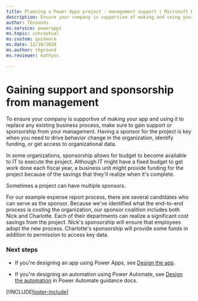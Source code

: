 ```yaml
---
title: Planning a Power Apps project - management support | Microsoft Docs
description: Ensure your company is supportive of making and using your app to replace an existing business process by gaining support or sponsorship from your management.
author: TGrounds
ms.service: powerapps
ms.topic: conceptual
ms.custom: guidance
ms.date: 12/18/2020
ms.author: thground
ms.reviewer: kathyos

---
```


# Gaining support and sponsorship from management

To ensure your company is supportive of making your app and using it to replace
any existing business process, make sure to gain support or sponsorship from
your management. Having a sponsor for the project is key when you need to drive
behavior change in the organization, identify funding, or get access to
organizational data.

In some organizations, sponsorship allows for budget to become available to IT
to execute the project. Although IT might have a fixed budget to get work done each
fiscal year, a business unit might provide funding for the project because
of the savings that they'll realize when it's complete.

Sometimes a project can have multiple sponsors.

For our example expense report process, there are several candidates who can
serve as the sponsor. Because we've identified what the end-to-end process is
costing the organization, our sponsor coalition includes both Nick and
Charlotte. Each of their departments can realize a significant cost savings from
the project. Nick's sponsorship will ensure that employees adopt the new
process. Charlotte's sponsorship will provide some funds in addition to permission
to access key data.

### Next steps

- If you're designing an app using Power Apps, see [Design the app](designing-phase.md).

- If you're designing an automation using Power Automate, see [Design the automation](/power-automate/guidance/planning/process-design) in Power Automate guidance docs.



[!INCLUDE[footer-include](../../includes/footer-banner.md)]